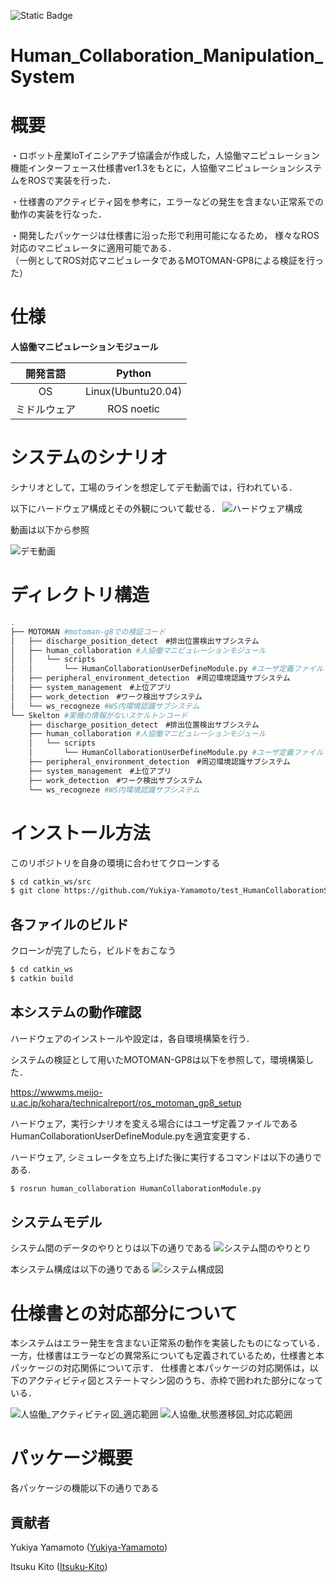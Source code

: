 ![Static Badge](https://img.shields.io/badge/ROS-noetic-blue)
# Human_Collaboration_Manipulation_System

# 概要
・ロボット産業IoTイニシアチブ協議会が作成した，人協働マニピュレーション機能インターフェース仕様書ver1.3をもとに，人協働マニピュレーションシステムをROSで実装を行った． 

・仕様書のアクティビティ図を参考に，エラーなどの発生を含まない正常系での動作の実装を行なった．

・開発したパッケージは仕様書に沿った形で利用可能になるため， 様々なROS対応のマニピュレータに適用可能である．  
（一例としてROS対応マニピュレータであるMOTOMAN-GP8による検証を行った）　　

# 仕様
**人協働マニピュレーションモジュール**    

| 開発言語 | Python |    
|:------:|:------:|  
| OS | Linux(Ubuntu20.04) | 
| ミドルウェア | ROS noetic |  

# システムのシナリオ
シナリオとして，工場のラインを想定してデモ動画では，行われている．

以下にハードウェア構成とその外観について載せる．
![ハードウェア構成](https://github.com/Yukiya-Yamamoto/Human_Collaboration_Manipulation_System/assets/118329378/a0212d4d-917a-4a6c-8967-68e0160c7d13)


動画は以下から参照

![デモ動画](https://github.com/Yukiya-Yamamoto/Human_Collaboration_Manipulation_System/assets/118329378/11cac15f-276d-4409-b84b-b1d11332c902)

# ディレクトリ構造
```sh
.
├── MOTOMAN #motoman-g8での検証コード
│   ├── discharge_position_detect　#排出位置検出サブシステム
│   ├── human_collaboration #人協働マニピュレーションモジュール
│   │   └── scripts
│   │       └── HumanCollaborationUserDefineModule.py #ユーザ定義ファイル　ロボット依存の情報など
│   ├── peripheral_environment_detection　#周辺環境認識サブシステム
│   ├── system_management　#上位アプリ
│   ├── work_detection　#ワーク検出サブシステム
│   └── ws_recogneze #WS内環境認識サブシステム
└── Skelton #実機の情報がないスケルトンコード
    ├── discharge_position_detect　#排出位置検出サブシステム
    ├── human_collaboration #人協働マニピュレーションモジュール
    │   └── scripts
    │       └── HumanCollaborationUserDefineModule.py #ユーザ定義ファイル　ロボット依存の情報など
    ├── peripheral_environment_detection　#周辺環境認識サブシステム
    ├── system_management　#上位アプリ
    ├── work_detection　#ワーク検出サブシステム
    └── ws_recogneze #WS内環境認識サブシステム

```
# インストール方法

このリポジトリを自身の環境に合わせてクローンする
```sh
$ cd catkin_ws/src
$ git clone https://github.com/Yukiya-Yamamoto/test_HumanCollaborationSystem
```

## 各ファイルのビルド
クローンが完了したら，ビルドをおこなう
```sh
$ cd catkin_ws
$ catkin build
```

## 本システムの動作確認
ハードウェアのインストールや設定は，各自環境構築を行う．

システムの検証として用いたMOTOMAN-GP8は以下を参照して，環境構築した．

https://wwwms.meijo-u.ac.jp/kohara/technicalreport/ros_motoman_gp8_setup

ハードウェア，実行シナリオを変える場合にはユーザ定義ファイルであるHumanCollaborationUserDefineModule.pyを適宜変更する．

ハードウェア, シミュレータを立ち上げた後に実行するコマンドは以下の通りである. 
```sh
$ rosrun human_collaboration HumanCollaborationModule.py
```

## システムモデル
システム間のデータのやりとりは以下の通りである
![システム間のやりとり](https://github.com/Yukiya-Yamamoto/Human_Collaboration_Manipulation_System/assets/118329378/f7af74ba-4859-4642-815d-e2dd9168e4c4)

本システム構成は以下の通りである
![システム構成図](https://github.com/user-attachments/assets/c3d306f9-9727-4a5f-95e3-a2e6d1f7ddba)


# 仕様書との対応部分について
本システムはエラー発生を含まない正常系の動作を実装したものになっている．一方，仕様書はエラーなどの異常系についても定義されているため，仕様書と本パッケージの対応関係について示す．
仕様書と本パッケージの対応関係は，以下のアクティビティ図とステートマシン図のうち、赤枠で囲われた部分になっている．

![人協働_アクティビティ図_適応範囲](https://github.com/user-attachments/assets/af25dda5-7102-46a4-9695-d40cc98d0c3a)
![人協働_状態遷移図_対応応範囲](https://github.com/user-attachments/assets/54859ccc-d1d9-4602-81a3-fd5aa19ef5f4)

# パッケージ概要
各パッケージの機能以下の通りである


## 貢献者
Yukiya Yamamoto ([Yukiya-Yamamoto](https://github.com/Yukiya-Yamamoto))

Itsuku Kito ([Itsuku-Kito](https://github.com/Itsuku-Kito))

